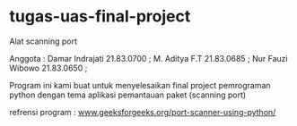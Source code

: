 # tugas-uas-final-project

Alat scanning port

Anggota :
Damar Indrajati   21.83.0700 ;
M. Aditya F.T     21.83.0685 ;
Nur Fauzi Wibowo  21.83.0650 ;


Program ini kami buat untuk menyelesaikan final project pemrograman python 
dengan tema aplikasi pemantauan paket (scanning port)


refrensi program : www.geeksforgeeks.org/port-scanner-using-python/
